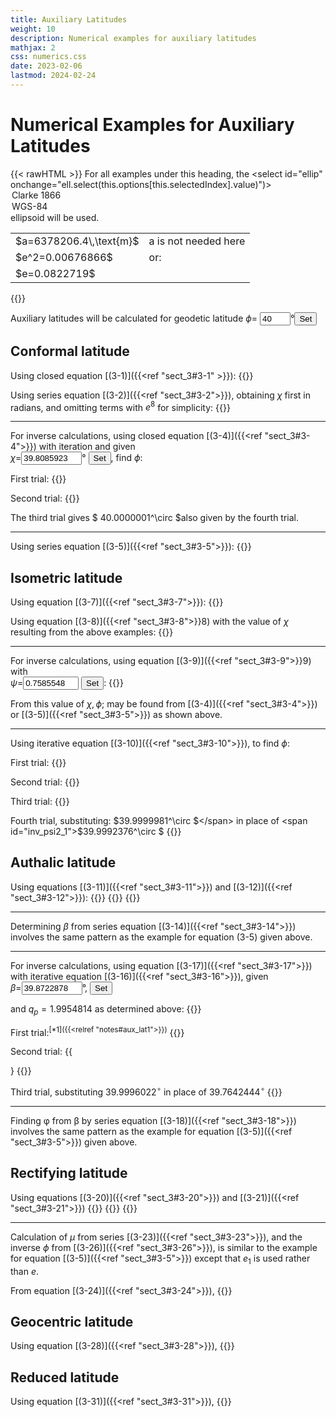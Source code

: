 ```yaml
---
title: Auxiliary Latitudes
weight: 10
description: Numerical examples for auxiliary latitudes
mathjax: 2
css: numerics.css
date: 2023-02-06
lastmod: 2024-02-24
---
```

<script src="../js/format.js"> </script>
<script src="../js/aux_lat.js"> </script>

# Numerical Examples for Auxiliary Latitudes
{{< rawHTML >}}
For all examples under this heading, the <select id="ellip" onchange="ell.select(this.options[this.selectedIndex].value)")>
      <option value="0" selected>Clarke 1866</option>
      <option value="1">WGS-84</option>
    </select>
    ellipsoid will be used.

<table>
<tr>
  <td id="ellip_a">$a=6378206.4\,\text{m}$</td>
  <td>a is not needed here</td>
</tr>
<tr>
  <td id="ellip_e2">$e^2=0.00676866$</td>
  <td>or:</td>  
</tr>
<tr>
  <td id="ellip_e">$e=0.0822719$</td>
  <td></td>
</tr>
</table>
{{</rawHTML>}}

Auxiliary latitudes will be calculated for geodetic latitude $\phi =$ <input id="phi_in" value="40" size="3">&deg;<input type="button" value="Set" onclick="ell.set_phi()">

## Conformal latitude
Using closed equation [(3-1)]({{<ref "sect_3#3-1" >}}):
{{<math div="chi_lat">}}
\eqalign{
  \chi =& 2\arctan\{\tan{(45^\circ + 40^\circ/2)}[(1-0.0822719\sin{40^\circ})/(1+0.0822719 \cr
        & \sin{40^\circ})]^{0.0822719/2}\}-90^\circ \cr
        =& 2\arctan\{ 2.1445069 [0.8995456]^{0.0822719/2} \} -90^\circ \cr
        =& 2\arctan(2.1351882) - 90^\circ \cr
        =& 2\times 64.9042961^\circ - 90^\circ \cr
        =& 39.8085922^\circ
}
{{</math>}}   

Using series equation [(3-2)]({{<ref "sect_3#3-2">}}), obtaining $\chi$ first in radians, and omitting terms with $e^8$ for simplicity:
{{<math div="chi_lat1">}}
\eqalign{
    \chi =& 40^\circ\times\pi/180^\circ-(0.0067687 + 5 \times 0.0067687^2/24 + 3 \times 0.0067687^3/32)\times \sin(2\times 40^\circ)+ \cr
          & (5 \times 0.0067687^2/48 + 7 \times 0.0067687^3/80)\times \sin(4\times 40^\circ)- \cr
          & (13 \times 0.0067687^3/480) \times \sin(6\times 40^\circ) \cr
          =& 0.6981317 - (0.0033891)\times 0.9848078 \cr
          & (0.0000048)\times 0.3420201 - (0.0000000)\times (-0.8660254) \cr
          =& 0.6947910\;\textrm{radian} = 39.8085923^\circ
}
{{</math>}}

----

For inverse calculations, using closed equation [(3-4)]({{<ref "sect_3#3-4">}}) with iteration and given  
$\chi$=<input id="chi_in" value="39.8085923" size="9">&deg; <input type="button" value="Set" onclick="ell.set_inv_chi()">, find $\phi$:

First trial:
{{<math div="inv_chi1">}}
\eqalign{
\phi =& 2\arctan\{\tan (45^\circ+ 39.8085923^\circ/2) [(1+0.0822719\sin 39.8085923^\circ)/ \cr
      & (1-0.0822719\sin 39.8085923^\circ)]^{0.0822719/2} \} - 90^\circ \cr
      =& 2\arctan\{2.1351882 [1.1112023]^{0.0411359} \} - 90^\circ \cr
      =& 129.9992367^\circ - 90^\circ \cr
      =& 39.9992367^\circ
}
{{</math>}}

Second trial:
{{<math div="inv_chi2">}}
\eqalign{
\phi =& 2\arctan\{ \tan (45^\circ+ 39.8085923^\circ/2) [(1+0.0822719\sin{39.9992367^\circ}/ \cr
        & (1-0.0822719\sin{39.9992367^\circ})]^{0.0411359}\}-90^\circ \cr
      =& 2\arctan(129.9999971^\circ)-90^\circ = 39.9999971^\circ
}
{{</math>}}

The third trial gives <span id="inv_chi3">$ 40.0000001^\circ $</span>also given by the fourth trial.

----
Using series equation [(3-5)]({{<ref "sect_3#3-5">}}):
{{<math div="inv_chi_ser">}}
\eqalign{
\phi =& 39.8085923^\circ\times \pi/180^\circ \cr
      & +(0.0822719^2/2 + 5\times 0.0822719^4/24 + 0.0822719^6/12)\sin(2\times 39.8085923^\circ) \cr
      &+ (7\times 0.0822719^4/48 + 29\times0.0822719^6/240)\sin(4\times 39.8085923^\circ) \cr
      &+ (7\times 0.0822719^6/120) \sin(6\times39.8085923^\circ) \cr
     =& 0.6947910 + (0.0033939)\times 0.9836256 \cr
      &+ (0.0000067)\times 0.3545461 \cr
      &+ (0.0000000)\times (-0.8558300) \cr
     =& 0.6981317\;\text{radian} = 40.0000001^\circ
}
{{</math>}}

## Isometric latitude
Using equation [(3-7)]({{<ref "sect_3#3-7">}}):
{{<math div="psi">}}
\eqalign{
\psi =& \ln\{\tan(45^\circ+40^\circ/2)[ (1-0.0822719\sin(40^\circ)/(1+0.0822719\sin(40^\circ)]^{0.0822719/2} \} \cr
      =& \ln2.1351882 \cr
      =& 0.7585548 
}
{{</math>}}

Using equation [(3-8)]({{<ref "sect_3#3-8">}}8) with the value of $\chi$ resulting from the above examples:
{{<math div="psi1">}}
\eqalign{
\psi =& \ln\tan(45^\circ + 39.8085923^\circ/2) \cr
     =& \ln(2.1351882) \cr
     =& 0.7585548 
}
{{</math>}}

---
For inverse calculations, using equation [(3-9)]({{<ref "sect_3#3-9">}}9) with  
$\psi$=<input id="psi_in" value="0.7585548" size="8"> <input type="button" value="Set" onclick="ell.set_inv_psi()">:
{{<math div="inv_psi">}} \begin{align}
  \chi &= 2\arctan\mathrm{e}^{0.7585548} - 90^\circ \\
       &= 2\arctan(2.1351882) - 90^\circ \\
       &= 39.8085933^\circ
  \end{align}
{{</math>}}

From this value of $\chi, \phi$; may be found from [(3-4)]({{<ref "sect_3#3-4">}}) or [(3-5)]({{<ref "sect_3#3-5">}}) as shown above.

---
Using iterative equation [(3-10)]({{<ref "sect_3#3-10">}}), to find $\phi$:

First trial:
{{<math div="inv_psi1">}}
\eqalign{
\phi &= 2\arctan\mathsf{e}^{0.7585548} - 90^\circ \cr
      &= 39.8085933^\circ \text{, just as above}
}
{{</math>}}

Second trial:
{{<math div="inv_psi2">}}
\eqalign{
\phi =& 2\arctan\mathrm{e}^{0.7585548}[(1+0.0822719\sin 39.8085933^\circ)/(1-0.0822719 \cr
        & \sin 39.8085933^\circ)]^{0.0822719/2} - 90^\circ \cr
      =& 2\arctan (2.1351882\times 1.0043469) - 90^ \circ \\
      =& 39.9992376^\circ
}
{{</math>}}

Third trial:
{{<math div="inv_psi3">}}
\eqalign{
\phi =& 2\arctan\mathrm{e}^{0.7585548}[(1+0.0822719\sin 39.9992376^\circ)/(1-0.0822719 \cr
        & \sin 39.9992376^\circ)]^{0.0822719/2} - 90^\circ \cr
      =& 39.9999981^\circ
}
{{</math>}}

Fourth trial, substituting: <span id="inv_psi3_1">$39.9999981^\circ $</span> in place of <span id="inv_psi2_1">$39.9992376^\circ $</span>
{{<math div="inv_psi4">}}
  \phi=40.0000011^\circ
{{</math>}}

## Authalic latitude
Using equations [(3-11)]({{<ref "sect_3#3-11">}}) and [(3-12)]({{<ref "sect_3#3-12">}}):
{{<math div="q">}}
\eqalign{
q =& (1-0.0067687)\{ \sin40^\circ/(1-0.0067687\sin^240^\circ)- \cr
    & [1/(2\times0.0822719)]\ln[(1-0.0822719\sin40^\circ)/(1+0.0822719\sin40^\circ)]\} \cr
  =& 0.9932313\;(0.6445903 - 6.0774092\ln 0.8995456) \cr
  =& 1.2792602
}
{{</math>}}
{{<math div="qp">}}
\eqalign{
\beta =& \arcsin(1.2792602/1.9954814) \cr
        =& \arcsin(0.6410785) \cr
        =& 39.8722878^\circ
}
{{</math>}}
{{<math div="beta">}}
\eqalign{
\beta =& \arcsin(1.2792602/1.9954814) \cr
        =& \arcsin(0.6410785) \cr
        =& 39.8722878^\circ
}
{{</math>}}

---
Determining $\beta$ from series equation [(3-14)]({{<ref "sect_3#3-14">}}) involves the same pattern as the example for equation (3-5) given above.

---
For inverse calculations, using equation [(3-17)]({{<ref "sect_3#3-17">}}) with iterative equation [(3-16)]({{<ref "sect_3#3-16">}}), given  
$\beta$=<input id="beta_in" value="39.8722878" size="9">&deg;, <input type="button" value="Set" onclick="ell.set_inv_beta()">
  
and <span id="qp_value">$q_p = 1.9954814$</span> as determined above:
{{<math div="inv_beta0">}}\begin{align}
  q &= 1.9954814\sin39.8722878^\circ \\
    &= 1.2792603
  \end{align}
{{</math>}}

First trial:<sup>[*1]({{<relref "notes#aux_lat1">}})</sup><a name="noteref1"></a>
{{<math div="inv_beta1">}}
\eqalign{
\phi &= \arcsin(1.2792602/2) \cr
      &= 39.7642444^\circ
}
{{</math>}}

Second trial:
{{<math div="inv_beta2">}}
\eqalign{
\phi =& 39.7642444^\circ + (180^\circ/\pi)\{[(1-0.0067687\sin^2 39.7642444^\circ)^2/(2\cos 39.7642444^\circ)] \cr
        & [1.2792602/(1-0.0067687) - \sin 39.7642444^\circ/ (1-0.0067687\sin^2 39.7642444^\circ) \cr
        &+[1/(2\times0.0822719)]\ln[(1-0.0822719\sin39.7642444^\circ) \cr
        &/(1+0.0822719\sin39.7642444^\circ))]]\} \cr
      =& 39.9996022^\circ

}
{{</math>}}

Third trial, substituting <span id="inv_beta3a">$39.9996022^\circ$</span> in place of <span id="inv_beta3b">$39.7642444^\circ$</span>
{{<math div="inv_beta3">}}
  \phi=40.0000000^\circ
{{</math>}}

---
Finding &phi; from &beta; by series equation [(3-18)]({{<ref "sect_3#3-18">}}) involves the same pattern as the example for equation [(3-5)]({{<ref "sect_3#3-5">}}) given above.

## Rectifying latitude
Using equations [(3-20)]({{<ref "sect_3#3-20">}}) and [(3-21)]({{<ref "sect_3#3-21">}})
{{<math div="M">}}
\eqalign{
M =&a[(1-0.0067687/4-3\times 0.0067687^2/64 - 5\times 0.0067687^3/256)\times 40^\circ\times\pi/180^\circ \cr
   &-(3\times 0.0067687/8+3\times 0.0067687^2/32 +45\times0.0067687^3/1024)\sin(2\times40^\circ) \cr
   &+(15\times 0.0067687^2/256 +45\times 0.0067687^3/1024)\sin(4\times 40^\circ) \cr
   &-(35\times 0.0067687^3/3072)\sin(6\times40^\circ)] \cr
  =&a[0.9983057\times 0.6981317 - 0.0025426\times\sin 80^\circ] + 0.0000027\sin 160^\circ \cr
   &-0.0000000\times \sin240^\circ \cr
  =& 0.6944458a
}
{{</math>}}
{{<math div="Mp">}}
  M_p = 1.5681349a, \text{using \( 90^\circ \) in place of \( 40^\circ \) in the above example.}
{{</math>}}
{{<math div="mu">}}
  \mu = 90^\circ\times 0.6944458a/1.5681349a = 39.8563451^\circ
{{</math>}}

---
Calculation of $\mu$ from series [(3-23)]({{<ref "sect_3#3-23">}}), and the inverse $\phi$ from [(3-26)]({{<ref "sect_3#3-26">}}), is similar to the example for equation [(3-5)]({{<ref "sect_3#3-5">}}) except that $e_1$ is used rather than $e$. 

From equation [(3-24)]({{<ref "sect_3#3-24">}}),
{{<math div="e1">}}
\eqalign{
e_1 &= [1-(1-0.0067687)^{1/2}]/[1+(1-0.0067687)^{1/2}] \cr
    &= 0.001697916
}
{{</math>}}

## Geocentric latitude
Using equation [(3-28)]({{<ref "sect_3#3-28">}}),
{{<math div="phig">}}
\eqalign{
\phi_g &= \arctan[(1-0.0067687)\tan 40^\circ] \cr
      &= 39.8085032^\circ
}
{{</math>}}

## Reduced latitude
Using equation [(3-31)]({{<ref "sect_3#3-31">}}),
{{<math div="eta">}}
\eqalign{
\eta &= \arctan[(1-0.0067687)^{1/2}\tan 40^\circ] \cr
      &= 39.9042229^\circ
}
{{</math>}}
  
